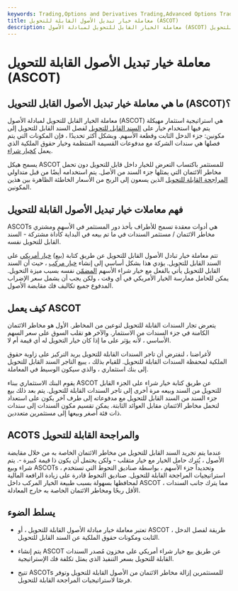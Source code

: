 ```yaml
---
keywords: Trading,Options and Derivatives Trading,Advanced Options Trading Concepts,Options and Derivatives,Advanced Concepts
title: معاملة خيار تبديل الأصول القابلة للتحويل (ASCOT)
description: معاملة الخيار القابل للتحويل لمبادلة الأصول (ASCOT) هي استخدام خيار لتجريد جزء تحويل حقوق الملكية من السند القابل للتحويل.
---
```


# معاملة خيار تبديل الأصول القابلة للتحويل (ASCOT)
## ما هي معاملة خيار تبديل الأصول القابل للتحويل (ASCOT)؟

معاملة الخيار القابل للتحويل لمبادلة الأصول (ASCOT) هي استراتيجية استثمار مهيكلة يتم فيها استخدام خيار على [السند القابل للتحويل](/convertiblebond) لفصل السند القابل للتحويل إلى مكونين: جزء الدخل الثابت وقطعة الأسهم. وبشكل أكثر تحديدًا ، فإن المكونات التي يتم فصلها هي سندات الشركة مع مدفوعات القسيمة المنتظمة وخيار حقوق الملكية الذي يعمل [كخيار شراء](/calloption).

يسمح هيكل ASCOT للمستثمر باكتساب التعرض للخيار داخل قابل للتحويل دون تحمل مخاطر الائتمان التي يمثلها جزء السند من الأصل. يتم استخدامه أيضًا من قبل متداولي [المراجحة القابلة للتحويل](/convertible-bond-arbitrage) الذين يسعون إلى الربح من الأسعار الخاطئة الظاهرة بين هذين المكونين.

## فهم معاملات خيار تبديل الأصول القابلة للتحويل

ASCOTs هي أدوات معقدة تسمح للأطراف بأخذ دور المستثمر في الأسهم ومشتري مخاطر الائتمان / مستثمر السندات في ما تم بيعه في البداية كأداة مشتركة - السند القابل للتحويل نفسه.

تتم معاملة خيار تبادل الأصول القابل للتحويل عن طريق كتابة (بيع) [خيار أمريكي](/americanoption) على السند القابل للتحويل. يؤدي هذا بشكل أساسي إلى إنشاء [خيار مركب](/compoundoption) ، حيث أن السند القابل للتحويل يأتي بالفعل مع خيار شراء الأسهم [المضمّن](/embeddedoption) نفسه بسبب ميزة التحويل. يمكن للحامل ممارسة الخيار الأمريكي في أي وقت ، ولكن يجب أن يشمل سعر الإضراب المدفوع جميع تكاليف فك مقايضة الأصول.

## كيف يعمل ASCOT

يتعرض تجار السندات القابلة للتحويل لنوعين من المخاطر. الأول هو مخاطر الائتمان الكامنة في جزء السندات من الاستثمار. والآخر هو تقلب السوق على سعر السهم الأساسي ، لأنه يؤثر على ما إذا كان خيار التحويل له أي قيمة أم لا.

لأغراضنا ، لنفترض أن تاجر السندات القابلة للتحويل يريد التركيز على زاوية حقوق الملكية لمحفظة السندات القابلة للتحويل. للقيام بذلك ، يبيع التاجر السند القابل للتحويل إلى بنك استثماري ، والذي سيكون الوسيط في المعاملة.

يقوم البنك الاستثماري ببناء ASCOT عن طريق كتابة خيار شراء على الجزء القابل للتحويل من السند وبيعه مرة أخرى إلى تاجر السندات القابلة للتحويل. يتم بعد ذلك بيع جزء السند من السند القابل للتحويل مع مدفوعاته إلى طرف آخر يكون على استعداد لتحمل مخاطر الائتمان مقابل العوائد الثابتة. يمكن تقسيم مكون السندات إلى سندات ذات فئة أصغر وبيعها إلى مستثمرين متعددين.

## ACOTS والمراجحة القابلة للتحويل

عندما يتم تجريد السند القابل للتحويل من مخاطر الائتمان الخاصة به من خلال مقايضة الأصول ، يُترك حامل الخيار مع خيار متقلب - ولكن يحتمل أن يكون ذا قيمة كبيرة -. يتم شراء وبيع ASCOTs ، وتحديداً جزء الأسهم ، بواسطة صناديق التحوط التي تستخدم استراتيجيات المراجحة القابلة للتحويل. صناديق التحوط قادرة على زيادة الرافعة المالية لمحافظها بسهولة بسبب طبيعة الخيار المركب داخل ASCOT ، مما يترك جانب السندات الأقل ربحًا ومخاطر الائتمان الخاصة به خارج المعادلة.

## يسلط الضوء

- تعتبر معاملة خيار مبادلة الأصول القابلة للتحويل ، أو ASCOT ، طريقة لفصل الدخل الثابت ومكونات حقوق الملكية عن السند القابل للتحويل.

- يتم إنشاء ASCOT عن طريق بيع خيار شراء أمريكي على مخزون مُصدر السندات القابلة للتحويل بسعر التنفيذ الذي يمثل تكلفة فك الإستراتيجية.

- تتيح ASCOTs للمستثمرين إزالة مخاطر الائتمان من الأصول القابلة للتحويل وتوفر فرصًا لاستراتيجيات المراجحة القابلة للتحويل.

